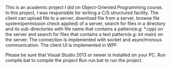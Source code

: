 This is an academic project I did on Object-Oriented Programming course.
In this project, I was responsible for writing a C/S structured facility. The client can upload file to a server, download file from a server, browse file system(permission check applied) of a server, search for files in a directory and its sub-directories with file name that contains a pattern(e.g: *.cpp) on the server and search for files that contains a text pattern(e.g: int main) on the server. The connection is implemented with socket and asynchronous communication. The client UI is implemented in WPF.

Please be sure that Visual Studio 2013 or newer is installed on your PC.
Run compile.bat to compile the project
Run run.bat to run the project.
